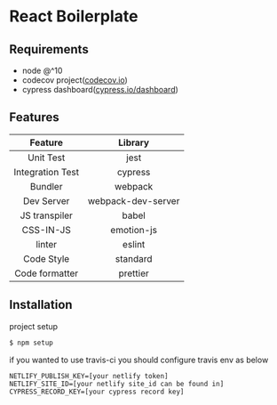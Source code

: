 # React Boilerplate

## Requirements

- node @^10
- codecov project([codecov.io](https://codecov.io))
- cypress dashboard([cypress.io/dashboard](https://www.cypress.io/dashboard/))

## Features
|Feature|Library|
|:-:|:-:|
|Unit Test|jest|
|Integration Test|cypress|
|Bundler|webpack|
|Dev Server|webpack-dev-server|
|JS transpiler| babel|
|CSS-IN-JS|emotion-js|
|linter|eslint|
|Code Style|standard|
|Code formatter|prettier|

## Installation

project setup

```sh
$ npm setup
```

if you wanted to use travis-ci you should configure travis env as below

```env
NETLIFY_PUBLISH_KEY=[your netlify token]
NETLIFY_SITE_ID=[your netlify site_id can be found in]
CYPRESS_RECORD_KEY=[your cypress record key]
```
